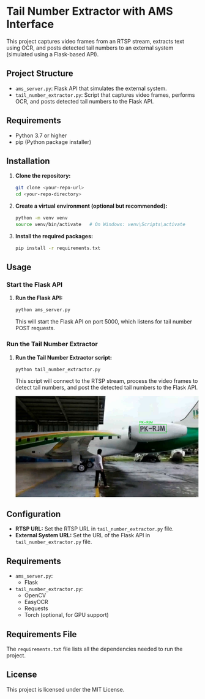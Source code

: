 # Tail Number Extractor with AMS Interface

This project captures video frames from an RTSP stream, extracts text using OCR, and posts detected tail numbers to an external system (simulated using a Flask-based API).

## Project Structure

- `ams_server.py`: Flask API that simulates the external system.
- `tail_number_extractor.py`: Script that captures video frames, performs OCR, and posts detected tail numbers to the Flask API.

## Requirements

- Python 3.7 or higher
- pip (Python package installer)

## Installation

1. **Clone the repository:**

    ```sh
    git clone <your-repo-url>
    cd <your-repo-directory>
    ```

2. **Create a virtual environment (optional but recommended):**

    ```sh
    python -m venv venv
    source venv/bin/activate   # On Windows: venv\Scripts\activate
    ```

3. **Install the required packages:**

    ```sh
    pip install -r requirements.txt
    ```

## Usage

### Start the Flask API

1. **Run the Flask API:**

    ```sh
    python ams_server.py
    ```

    This will start the Flask API on port 5000, which listens for tail number POST requests.

### Run the Tail Number Extractor

1. **Run the Tail Number Extractor script:**

    ```sh
    python tail_number_extractor.py
    ```

    This script will connect to the RTSP stream, process the video frames to detect tail numbers, and post the detected tail numbers to the Flask API.

    ![alt](https://github.com/bhishekarora/parkingsystem/blob/main/main.png)

## Configuration

- **RTSP URL:** Set the RTSP URL in `tail_number_extractor.py` file.
- **External System URL:** Set the URL of the Flask API in `tail_number_extractor.py` file.

## Requirements

- `ams_server.py`:
  - Flask
- `tail_number_extractor.py`:
  - OpenCV
  - EasyOCR
  - Requests
  - Torch (optional, for GPU support)

## Requirements File

The `requirements.txt` file lists all the dependencies needed to run the project. 

## License

This project is licensed under the MIT License.

